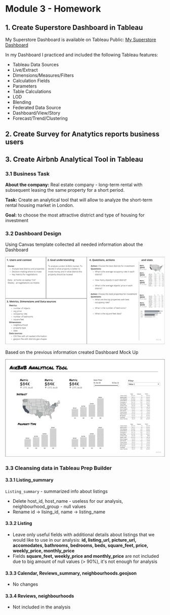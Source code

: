 # Module 3 - Homework

## 1. Create Superstore Dashboard in Tableau

My Superstore Dashboard is available on Tableau Public: [My Superstore Dashboard](https://public.tableau.com/app/profile/nikita.volynets/viz/MySuperstore_Dashboard_16855895573830/KPIDynamicDashboard)

In my Dashboard I practiced and included the following Tableau features:

- Tableau Data Sources
- Live/Extract
- Dimensions/Measures/Filters
- Calculation Fields
- Parameters
- Table Calculations
- LOD
- Blending
- Federated Data Source
- Dashboard/View/Story
- Forecast/Trend/Clustering

## 2. Create Survey for Anatytics reports business users


## 3. Create Airbnb Analytical Tool in Tableau

### 3.1 Business Task

**About the company:** Real estate company - long-term rental with subsequent leasing the same property for a short period.

**Task:** Create an analytical tool that will allow to analyze the short-term rental housing market in London.

**Goal:** to choose the most attractive district and type of housing for investment

### 3.2 Dashboard Design

Using Canvas template collected all needed information about the Dashboard

![Canvas](https://github.com/nikita-volynets/Data-learn-homework/blob/72a65ca3b0b6b9ea1ebcddc0abcf7f3dfe8e10f4/Module%203/Images/AirBnB%20Canvas.jpg)

Based on the previous information created Dashboard Mock Up

![Wireframe](https://github.com/nikita-volynets/Data-learn-homework/blob/07e749c906cbcbc3012db4781429bb0a62375d9e/Module%203/Images/AirBnB%20Wireframe.jpg)

### 3.3 Cleansing data in Tableau Prep Builder

#### 3.3.1 Listing_summary
`Listing_summary` - summarized info about listings

* Delete host_id, host_name - useless for our analysis, neighbourhood_group - null values
* Rename id -> lising_id, name -> listing_name

#### 3.3.2 Listing

* Leave only useful fields with additional details about listings that we would like to use in our analysis: 
**id, listing_url, picture_url, accomodates, bathrooms, bedrooms, beds, square_feet, price, weekly_price, monthly_price**
* Fields **square_feet, weekly_price and monthly_price** are not included due to big amount of null values (> 90%), it's not enough for analysis

#### 3.3.3 Calendar, Reviews_summary, neighbourhoods.geojson

* No changes

#### 3.3.4 Reviews, neighbourhoods

* Not included in the analysis
